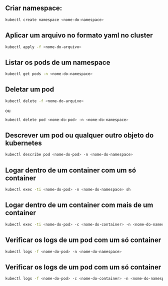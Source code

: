 ## Criar namespace:
~~~bash
kubectl create namespace <nome-do-namespace>
~~~

## Aplicar um arquivo no formato yaml no cluster
~~~bash
kubectl apply -f <nome-do-arquivo>
~~~

## Listar os pods de um namespace
~~~bash
kubectl get pods -n <nome-do-namespace>
~~~

## Deletar um pod
~~~bash
kubectl delete -f <nome-do-arquivo>
~~~
ou
~~~bash
kubectl delete pod <nome-do-pod> -n <nome-do-namespace>
~~~

## Descrever um pod ou qualquer outro objeto do kubernetes
~~~bash
kubectl describe pod <nome-do-pod> -n <nome-do-namespace>
~~~

## Logar dentro de um container com um só container
~~~bash
kubectl exec -ti <nome-do-pod> -n <nome-do-namespace> sh
~~~

## Logar dentro de um container com mais de um container
~~~bash
kubectl exec -ti <nome-do-pod> -c <nome-do-container> -n <nome-do-namespace> sh
~~~
## Verificar os logs de um pod com um só container
~~~bash
kubectl logs -f <nome-do-pod> -n <nome-do-namespace> 
~~~

## Verificar os logs de um pod com um só container
~~~bash
kubectl logs -f <nome-do-pod> -c <nome-do-container> -n <nome-do-namespace> 
~~~